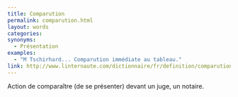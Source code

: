 ```yaml
---
title: Comparution
permalink: comparution.html
layout: words
categories:
synonyms:
  - Présentation
examples:
  - "M Tschirhard... Comparution immédiate au tableau."
link: http://www.linternaute.com/dictionnaire/fr/definition/comparution/
---
```


Action de comparaître (de se présenter) devant un juge, un notaire.

